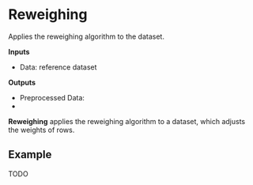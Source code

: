 Reweighing
================
Applies the reweighing algorithm to the dataset.

**Inputs**

- Data: reference dataset

**Outputs**

- Preprocessed Data:
-

**Reweighing** applies the reweighing algorithm to a dataset, which adjusts the weights of rows.

Example
-------
TODO